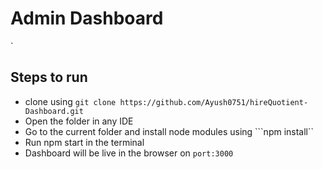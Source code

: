 # Admin Dashboard
`
## Steps to run

- clone using ```git clone https://github.com/Ayush0751/hireQuotient-Dashboard.git```
- Open the folder in any IDE
- Go to the current folder and install node modules using ```npm install``
- Run npm start in the terminal
- Dashboard will be live in the browser on ```port:3000```
 
